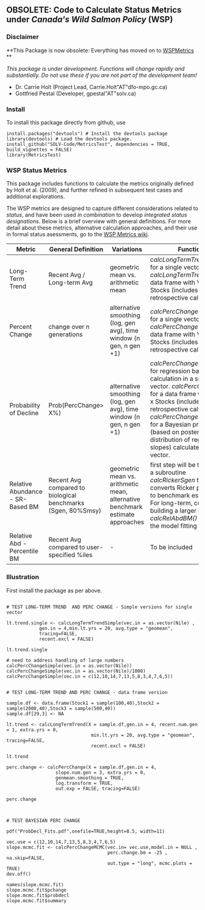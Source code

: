 ## OBSOLETE: Code to Calculate Status Metrics under *Canada's Wild Salmon Policy* (WSP)


### Disclaimer


**This Package is now obsolete: Everything has moved on to [WSPMetrics](https://github.com/Pacific-salmon-assess/WSP-Metrics-Pkg) **


*This package is under development. Functions will change rapidly and substantially.
Do not use these if you are not part of the development team!*

* Dr. Carrie Holt (Project Lead, Carrie.Holt"AT"dfo-mpo.gc.ca)
* Gottfried Pestal (Developer, gpestal"AT"solv.ca)


### Install

To install this package directly from github, use

```
install.packages("devtools") # Install the devtools package
library(devtools) # Load the devtools package.
install_github("SOLV-Code/MetricsTest", dependencies = TRUE, build_vignettes = FALSE)
library(MetricsTest)				
```



### WSP Status Metrics

This package includes functions to calculate the metrics originally defined by Holt et al. (2009), and further refined in subsequent test cases and additional explorations. 


The WSP metrics are designed to capture different considerations related to *status*, and have been used *in combination* to develop *integrated status designations*. Below is a brief overview with general definitions. For more detail about these metrics, alternative calculation approaches, and their use in formal status asessments, go to the [WSP Metrics wiki](https://github.com/SOLV-Code/MetricsTest/wiki). 


**Metric** | **General Definition** | **Variations** | **Function** 
-- | -- | -- | --
Long-Term Trend | Recent Avg / Long-term Avg |  geometric mean vs. arithmetic mean |  *calcLongTermTrendSimple()* for a single vector. *calcLongTermTrend()* for a data frame with Years x Stocks (includes retrospective calculations).
Percent Change  | change over n generations | alternative smoothing (log, gen avg), time window (n gen, n gen +1) | *calcPercChangeSimple()* for a single vector. *calcPercChange()* for a data frame with Years x Stocks (includes retrospective calculations).
Probability of Decline | Prob(PercChange> X%) | alternative smoothing (log, gen avg), time window (n gen, n gen +1) |   *calcPercChangeSimple()* for regression based calculation in a single vector. *calcPercChange()* for a data frame with Years x Stocks (includes retrospective calculations). *calcPercChangeMCMC()* for a Bayesian probability (based on posterior distribution of regression slopes) calculate on a single vector.
Relative Abundance - SR-Based BM| Recent Avg compared to biological benchmarks (Sgen, 80%Smsy) | geometric mean vs. arithmetic mean, alternative benchmark estimate approaches | first step will be to integrate a subroutine *calcRickerSgen* that converts Ricker parameters to benchmark estimates. For long-term, consider building a larger module *calcRelAbdBM()* that does the model fitting as well.
Relative Abd - Percentile BM| Recent Avg compared to user-specified %iles | - | To be included


### Illustration

First install the package as per above.

```

# TEST LONG-TERM TREND  AND PERC CHANGE - Simple versions for single vector

lt.trend.single <- calcLongTermTrendSimple(vec.in = as.vector(Nile) ,
            gen.in = 4,min.lt.yrs = 20, avg.type = "geomean",
            tracing=FALSE,
            recent.excl = FALSE)

lt.trend.single

# need to address handling of large numbers
calcPercChangeSimple(vec.in = as.vector(Nile))
calcPercChangeSimple(vec.in = as.vector(Nile)/1000)
calcPercChangeSimple(vec.in = c(12,10,14,7,13,5,8,3,4,7,6,5))


# TEST LONG-TERM TREND AND PERC CHANGE - data frame version

sample.df <- data.frame(Stock1 = sample(100,40),Stock2 = sample(2000,40),Stock3 = sample(500,40))
sample.df[29,3] <- NA

lt.trend <- calcLongTermTrend(X = sample.df,gen.in = 4, recent.num.gen = 1, extra.yrs = 0,
                               min.lt.yrs = 20, avg.type = "geomean", tracing=FALSE,
                               recent.excl = FALSE)

lt.trend

perc.change <- calcPercChange(X = sample.df,gen.in = 4,
                  slope.num.gen = 3, extra.yrs = 0,
                  genmean.smoothing = TRUE,
                  log.transform = TRUE,
                  out.exp = FALSE, tracing=FALSE)

perc.change



# TEST BAYESIAN PERC CHANGE

pdf("ProbDecl_Fits.pdf",onefile=TRUE,height=8.5, width=11)

vec.use = c(12,10,14,7,13,5,8,3,4,7,6,5)
slope.mcmc.fit <- calcPercChangeMCMC(vec.in= vec.use,model.in = NULL ,
                                     perc.change.bm = -25 , na.skip=FALSE,
                                     out.type = "long", mcmc.plots = TRUE)
dev.off()

names(slope.mcmc.fit)
slope.mcmc.fit$pchange
slope.mcmc.fit$probdecl
slope.mcmc.fit$summary


```



